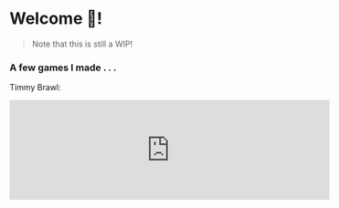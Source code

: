 <title>Home</title>

# Welcome 👋!

> Note that this is still a WIP!

### A few games I made . . .
Timmy Brawl:
<iframe frameborder="0" src="https://itch.io/embed/2284028?border_width=5" width="560" height="175"><a href="https://thespikyhedgehog.itch.io/timmy-brawl">Timmy Brawl by TheSpikyHedgehog</a></iframe>

